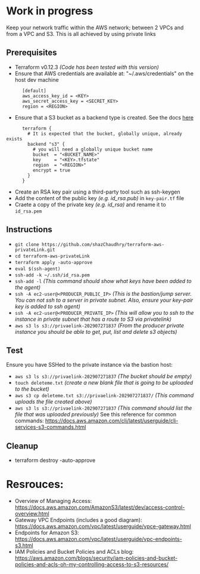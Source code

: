 # Work in progress
Keep your network traffic within the AWS network; between 2 VPCs and from a VPC and S3. This is all achieved by using private links


## Prerequisites
- Terraform v0.12.3 _(Code has been tested with this version)_
- Ensure that AWS credentials are available at: "~/.aws/credentials" on the host dev machine
```
      [default]
      aws_access_key_id = <KEY>
      aws_secret_access_key = <SECRET_KEY>
      region = <REGION>
```
- Ensure that a S3 bucket as a backend type is created. See the docs [here](https://www.terraform.io/docs/backends/types/s3.html)
```
      terraform {
        # It is expected that the bucket, globally unique, already exists
        backend "s3" {
          # you will need a globally unique bucket name
          bucket  = "<BUCKET_NAME>"
          key     = "<KEY>.tfstate"
          region  = "<REGION>"
          encrypt = true
        }
      }
```
- Create an RSA key pair using a third-party tool such as ssh-keygen
- Add the content of the public key _(e.g. id_rsa.pub)_ in `key-pair.tf` file
- Craete a copy of the private key _(e.g. id_rsa)_ and rename it to `id_rsa.pem`

## Instructions
- `git clone https://github.com/shazChaudhry/terraform-aws-privateLink.git`
- `cd terraform-aws-privateLink`
- `terraform apply -auto-approve`
- `eval $(ssh-agent)`
- `ssh-add -k ~/.ssh/id_rsa.pem`
- `ssh-add -l` _(This command should show what keys have been added to the agent)_
- `ssh -A ec2-user@<PRODUCER_PUBLIC_IP>` _(This is the bastion/jump server. You can not ssh to a server in private subnet. Also, ensure your key-pair key is added to ssh agent)_
- `ssh -A ec2-user@<PRODUCER_PRIVATE_IP>` _(This will allow you to ssh to the instance in private subnet that has a route to S3 via privatelink)_
- `aws s3 ls s3://privaelink-202907271837` _(From the producer private instance you should be able to get, put, list and delete s3 objects)_

## Test
Ensure you have SSHed to the private instance via the bastion host:
- `aws s3 ls s3://privaelink-202907271837` _(The bucket should be empty)_
- `touch deleteme.txt` _(create a new blank file that is going to be uploaded to the bucket)_
- `aws s3 cp deleteme.txt s3://privaelink-202907271837/` _(This command uploads the file created above)_
- `aws s3 ls s3://privaelink-202907271837` _(This command should list the file that was uploaded previously)_
See this reference for common commands: https://docs.aws.amazon.com/cli/latest/userguide/cli-services-s3-commands.html

## Cleanup
- terraform destroy -auto-approve


# Resrouces:
- Overview of Managing Access: https://docs.aws.amazon.com/AmazonS3/latest/dev/access-control-overview.html
- Gateway VPC Endpoints (includes a good diagram): https://docs.aws.amazon.com/vpc/latest/userguide/vpce-gateway.html
- Endpoints for Amazon S3: https://docs.aws.amazon.com/vpc/latest/userguide/vpc-endpoints-s3.html
- IAM Policies and Bucket Policies and ACLs blog: https://aws.amazon.com/blogs/security/iam-policies-and-bucket-policies-and-acls-oh-my-controlling-access-to-s3-resources/ 
